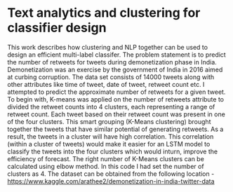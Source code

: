 # Text analytics and clustering for classifier design

This work describes how clustering and NLP together can be used to design an efficient multi-label classifer. The problem statement is to predict the number of retweets for tweets during demonetization phase in India. Demonetization was an exercise by the government of India in 2016 aimed at curbing corruption. 
The data set consists of 14000 tweets along with other attributes like time of tweet, date of tweet, retweet count etc. I attempted to predict the approximate number of retweets for a given tweet. 
To begin with, K-means was applied on the number of retweets attribute to divided the retweet counts into 4 clusters, each representing a range of retweet count. Each tweet based on their retweet count was present in one of the four clusters. 
This smart grouping (K-Means clustering) brought together the tweets that have similar potential of generating retweets.
As a result, the tweets in a cluster will have high correlation. This correlation (within a cluster of tweets) would make it easier for an LSTM model to classify the tweets into the four clusters which would inturn, improve the efficiency of forecast. 
The right number of K-Means clusters can be calculated using elbow method. In this code I had set the number of clusters as 4. 
The dataset can be obtained from the following location -
https://www.kaggle.com/arathee2/demonetization-in-india-twitter-data
